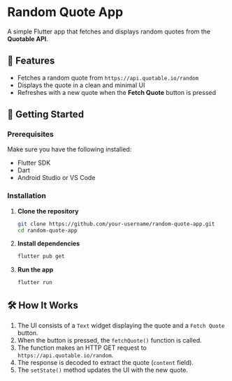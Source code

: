 # Random Quote App

A simple Flutter app that fetches and displays random quotes from the **Quotable API**.

## 📱 Features
- Fetches a random quote from `https://api.quotable.io/random`
- Displays the quote in a clean and minimal UI
- Refreshes with a new quote when the **Fetch Quote** button is pressed

## 🚀 Getting Started

### Prerequisites
Make sure you have the following installed:
- Flutter SDK
- Dart
- Android Studio or VS Code

### Installation
1. **Clone the repository**
   ```sh
   git clone https://github.com/your-username/random-quote-app.git
   cd random-quote-app
   ```

2. **Install dependencies**
   ```sh
   flutter pub get
   ```

3. **Run the app**
   ```sh
   flutter run
   ```

## 🛠️ How It Works

1. The UI consists of a `Text` widget displaying the quote and a `Fetch Quote` button.
2. When the button is pressed, the `fetchQuote()` function is called.
3. The function makes an HTTP GET request to `https://api.quotable.io/random`.
4. The response is decoded to extract the quote (`content` field).
5. The `setState()` method updates the UI with the new quote.




